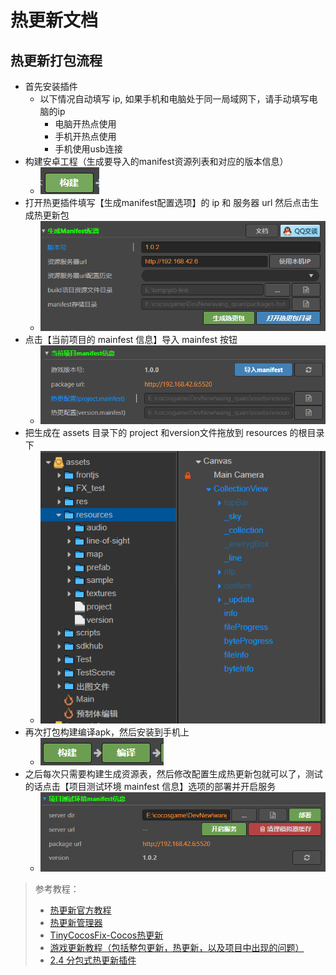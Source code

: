 <!--
 * @features: 功能
 * @description: 说明
 * @Date: 2022-06-20 12:30:44
 * @Author: judu233(769471424@qq.com)
 * @LastEditTime: 2022-06-25 16:12:03
 * @LastEditors: judu233
-->
# 热更新文档
## 热更新打包流程
- 首先安装插件
  - 以下情况自动填写 ip, 如果手机和电脑处于同一局域网下，请手动填写电脑的ip
    - 电脑开热点使用
    - 手机开热点使用
    - 手机使用usb连接
- 构建安卓工程（生成要导入的manifest资源列表和对应的版本信息）
  - ![](../imgs/cocos/热更新-构建.png)
- 打开热更插件填写【生成manifest配置选项】的 ip 和 服务器 url 然后点击生成热更新包
  - ![](../imgs/cocos/热更新-生成.png)
- 点击【当前项目的 mainfest 信息】导入 mainfest 按钮
  - ![](../imgs/cocos/热更新-导入配置.png)
- 把生成在 assets 目录下的 project 和version文件拖放到 resources 的根目录下
  - ![](../imgs/cocos/热更新-更改路径.png)
- 再次打包构建编译apk，然后安装到手机上
  - ![](../imgs/cocos/热更新-构建编译.png)
- 之后每次只需要构建生成资源表，然后修改配置生成热更新包就可以了，测试的话点击【项目测试环境 mainfest 信息】选项的部署并开启服务
  - ![](../imgs/cocos/热更新-测试.png)


> 参考教程：
> - [热更新官方教程](https://docs.cocos.com/creator/2.4/manual/zh/advanced-topics/hot-update.html)
> - [热更新管理器](https://docs.cocos.com/creator/2.4/manual/zh/advanced-topics/assets-manager.html)
> - [TinyCocosFix-Cocos热更新](https://oedx.github.io/2021/02/22/TinyCocosFix/#%E8%83%8C%E6%99%AF)
> - [游戏更新教程（包括整包更新，热更新，以及项目中出现的问题）](https://forum.cocos.org/t/topic/78709)
> - [2.4 分包式热更新插件](https://forum.cocos.org/t/topic/136726)